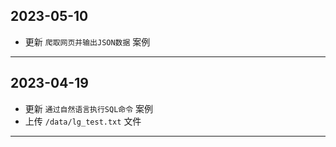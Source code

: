 ## 2023-05-10
- 更新 `爬取网页并输出JSON数据` 案例
---

## 2023-04-19
- 更新 `通过自然语言执行SQL命令` 案例
- 上传 `/data/lg_test.txt` 文件
---
